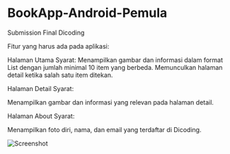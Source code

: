 # BookApp-Android-Pemula
Submission Final Dicoding

Fitur yang harus ada pada aplikasi:

Halaman Utama
Syarat:
Menampilkan gambar dan informasi dalam format List dengan jumlah minimal 10 item yang berbeda.
Memunculkan halaman detail ketika salah satu item ditekan.

Halaman Detail
Syarat:

Menampilkan gambar dan informasi yang relevan pada halaman detail. 

Halaman About
Syarat:

Menampilkan foto diri, nama, dan email yang terdaftar di Dicoding.

![Screenshot](https://user-images.githubusercontent.com/55232204/127166026-5654e321-8197-4180-a549-0feeb40afcc3.png)
